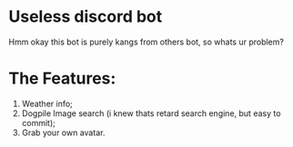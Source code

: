 # Useless discord bot
Hmm okay this bot is purely kangs from others bot, so whats ur problem?


# The Features:
1. Weather info;
2. Dogpile Image search (i knew thats retard search engine, but easy to commit);
3. Grab your own avatar.
